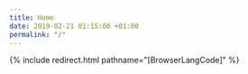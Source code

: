 ```yaml
---
title: Home
date: 2019-02-21 01:15:00 +01:00
permalink: "/"
---
```


{% include redirect.html pathname="[BrowserLangCode]" %}